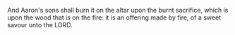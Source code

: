And Aaron's sons shall burn it on the altar upon the burnt sacrifice, which is upon the wood that is on the fire: it is an offering made by fire, of a sweet savour unto the LORD.
